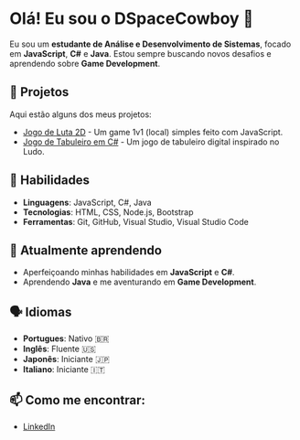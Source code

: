 # Olá! Eu sou o DSpaceCowboy 👋

Eu sou um **estudante de Análise e Desenvolvimento de Sistemas**, focado em **JavaScript**, **C#** e **Java**. Estou sempre buscando novos desafios e aprendendo sobre **Game Development**.

## 🚀 Projetos

Aqui estão alguns dos meus projetos:

- [Jogo de Luta 2D](https://github.com/DSpaceCowboy/Fighting-Game) - Um game 1v1 (local) simples feito com JavaScript.
- [Jogo de Tabuleiro em C#](https://github.com/DSpaceCowboy/Ludo-Game) - Um jogo de tabuleiro digital inspirado no Ludo.

## 🔧 Habilidades

- **Linguagens**: JavaScript, C#, Java
- **Tecnologias**: HTML, CSS, Node.js, Bootstrap
- **Ferramentas**: Git, GitHub, Visual Studio, Visual Studio Code

## 🌱 Atualmente aprendendo

- Aperfeiçoando minhas habilidades em **JavaScript** e **C#**.
- Aprendendo **Java** e me aventurando em **Game Development**.

## 🗣 Idiomas

- **Portugues**: Nativo 🇧🇷
- **Inglês**: Fluente 🇺🇸
- **Japonês**: Iniciante 🇯🇵
- **Italiano**: Iniciante 🇮🇹


## 📫 Como me encontrar:

- [LinkedIn](www.linkedin.com/in/domiciano-vieira)



